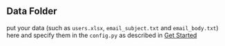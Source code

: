 ## Data Folder

put your data (such as `users.xlsx`, `email_subject.txt` and `email_body.txt`) here and specify them in the `config.py` as described in [Get Started]('README.md#getting-started')
